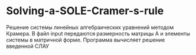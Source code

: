 # Solving-a-SOLE-Cramer-s-rule
Решение системы линейных алгебраических уравнений методом Крамера. В файл input передаются размерность матрицы А и элементы системы в матричной форме. Программа вычисляет решение введенной СЛАУ
